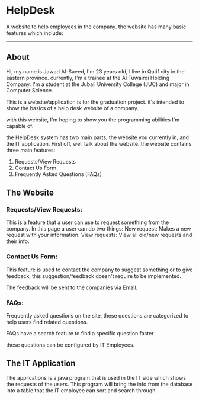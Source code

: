 # HelpDesk
A website to help employees in the company. the website has many basic features which include:

----------------------------------------------------------------------------------------------------------------------------------------

## About

Hi, my name is Jawad Al-Saeed, I'm 23 years old, I live in Qatif city in the eastern province. currently, I'm a trainee at the Al Tuwairqi Holding Company. 
I'm a student at the Jubail University College (JUC) and major in Computer Science. 

This is a website/application is for the graduation project. it's intended to show the basics of a help desk website of a company.

with this website, I'm hoping to show you the programming abilities I'm capable of. 

the HelpDesk system has two main parts, the website you currently in, and the IT application. First off, well talk about the website. the website contains three main features:
  1. Requests/View Requests
  2. Contact Us Form
  3. Frequently Asked Questions (FAQs)

## The Website

### Requests/View Requests:
This is a feature that a user can use to request something from the company. In this page a user can do two things:
New request: Makes a new request with your information.
View requests: View all old/new requests and their info.

### Contact Us Form:
This feature is used to contact the company to suggest something or to give feedback, this suggestion/feedback doesn't require to be implemented.

The feedback will be sent to the companies via Email.

### FAQs:
Frequently asked questions on the site, these questions are categorized to help users find related questions.

FAQs have a search feature to find a specific question faster

these questions can be configured by IT Employees.

## The IT Application
The applications is a java program that is used in the IT side which shows the requests of the users.
This program will bring the info from the database into a table that the IT employee can sort and search through.
